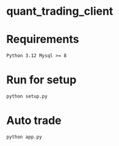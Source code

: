 # quant_trading_client
# Requirements
`
Python 3.12
Mysql >= 8
`

# Run for setup
`
python setup.py
`

# Auto trade
`
python app.py
`